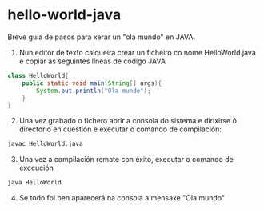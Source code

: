 # hello-world-java

Breve guía de pasos para xerar un "ola mundo" en JAVA.

1. Nun editor de texto calqueira crear un ficheiro co nome HelloWorld.java e copiar as seguintes líneas de código JAVA
```java
class HelloWorld{
	public static void main(String[] args){
		System.out.println("Ola mundo");  
	}
}
```

2. Una vez grabado o fichero abrir a consola do sistema e dirixirse ó directorio en cuestión e executar o comando de compilación:

```bash
javac HelloWorld.java
```

3. Una vez a compilación remate con éxito, executar o comando de execución
```bash
java HelloWorld
```
4. Se todo foi ben aparecerá na consola a mensaxe "Ola mundo"
